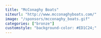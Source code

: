 ```yaml
---
title: "McConaghy Boats"
siteurl: "http://www.mcconaghyboats.com/"
image: "/sponsors/mcconaghy_boats.gif"
categories: ["bronze"]
customstyle: "background-color: #ED1C24;"
---
```


